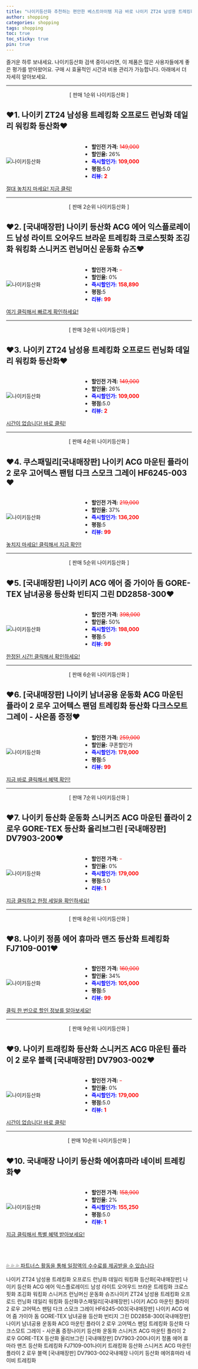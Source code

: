 ```yaml
---
title: "나이키등산화 추천하는 편안한 베스트아이템 지금 바로 나이키 ZT24 남성용 트레킹화 오프로드"
author: shopping
categories: shopping
tags: shopping
toc: true
toc_sticky: true
pin: true
---
```

즐거운 하루 보내세요. 나이키등산화 검색 중이시라면,  이 제품은 많은 사용자들에게 좋은 평가를 받아왔어요. 구매 시 효율적인 시간과 비용 관리가 가능합니다. 아래에서 더 자세히 알아보세요.

---
<p class="toplist" style="margin: 0 auto; display: block; width: fit-content;">[ 판매 1순위 나이키등산화 ]</p>

<h2><strong>❤️1. 나이키 ZT24 남성용 트레킹화 오프로드 런닝화 데일리 워킹화 등산화❤️</strong></h2>

<div style="display: flex; align-items: center;">
    <div style="flex: 0.4;">
        <img src="https://thumbnail9.coupangcdn.com/thumbnails/remote/230x230ex/image/vendor_inventory/5e75/ca896a9c94d9af9103aad3d9612365d065800b14068c7f670783305e0766.jpg" alt="나이키등산화" style="max-width: 100%;">
    </div>
    <div style="flex: 0.6; margin-left: 10px;">
        <ul>
            <li><strong>할인전 가격:</strong> <del style="color: red;">149,000</del></li>
            <li><strong>할인율:</strong> 26%</li>
            <li><span style='color:blue'><strong>즉시할인가:</strong></span> <span style='color:red'><strong>109,000</strong></span></li>
            <li><strong>평점:</strong>5.0</li>
            <li><span style='color:blue'><strong>리뷰:</strong></span> <span style='color:red'><strong>2</strong></span></li>
        </ul>
    </div>
</div>
<div class="center">
    <a href="https://selin100587001.github.io?lptag=AF9450613&subid=githubio&pageKey=8103479261&traceid=V0-153&itemId=22930521847&vendorItemId=89964898211" class="myButton">
        절대 놓치지 마세요! 지금 클릭!
    </a>
</div>


---
<p class="toplist" style="margin: 0 auto; display: block; width: fit-content;">[ 판매 2순위 나이키등산화 ]</p>

<h2><strong>❤️2. [국내매장판] 나이키 등산화 ACG 에어 익스플로레이드 남성 라이트 오어우드 브라운 트레킹화 크로스핏화 조깅화 워킹화 스니커즈 런닝머신 운동화 슈즈❤️</strong></h2>

<div style="display: flex; align-items: center;">
    <div style="flex: 0.4;">
        <img src="https://thumbnail7.coupangcdn.com/thumbnails/remote/230x230ex/image/vendor_inventory/9ca3/a52744c9de72d6b0e6bf3ca0d7665e6faa4f4811b12e0a24406dae82a18a.jpg" alt="나이키등산화" style="max-width: 100%;">
    </div>
    <div style="flex: 0.6; margin-left: 10px;">
        <ul>
            <li><strong>할인전 가격:</strong> <del style="color: red;">-</del></li>
            <li><strong>할인율:</strong> 0%</li>
            <li><span style='color:blue'><strong>즉시할인가:</strong></span> <span style='color:red'><strong>158,890</strong></span></li>
            <li><strong>평점:</strong>5</li>
            <li><span style='color:blue'><strong>리뷰:</strong></span> <span style='color:red'><strong>99</strong></span></li>
        </ul>
    </div>
</div>
<div class="center">
    <a href="https://selin100587001.github.io?lptag=AF9450613&subid=githubio&pageKey=8245943981&traceid=V0-153&itemId=23733380512&vendorItemId=90758136450" class="myButton">
        여기 클릭해서 빠르게 확인하세요!
    </a>
</div>


---
<p class="toplist" style="margin: 0 auto; display: block; width: fit-content;">[ 판매 3순위 나이키등산화 ]</p>

<h2><strong>❤️3. 나이키 ZT24 남성용 트레킹화 오프로드 런닝화 데일리 워킹화 등산화❤️</strong></h2>

<div style="display: flex; align-items: center;">
    <div style="flex: 0.4;">
        <img src="https://thumbnail9.coupangcdn.com/thumbnails/remote/230x230ex/image/vendor_inventory/5e75/ca896a9c94d9af9103aad3d9612365d065800b14068c7f670783305e0766.jpg" alt="나이키등산화" style="max-width: 100%;">
    </div>
    <div style="flex: 0.6; margin-left: 10px;">
        <ul>
            <li><strong>할인전 가격:</strong> <del style="color: red;">149,000</del></li>
            <li><strong>할인율:</strong> 26%</li>
            <li><span style='color:blue'><strong>즉시할인가:</strong></span> <span style='color:red'><strong>109,000</strong></span></li>
            <li><strong>평점:</strong>5.0</li>
            <li><span style='color:blue'><strong>리뷰:</strong></span> <span style='color:red'><strong>2</strong></span></li>
        </ul>
    </div>
</div>
<div class="center">
    <a href="https://selin100587001.github.io?lptag=AF9450613&subid=githubio&pageKey=8103479261&traceid=V0-153&itemId=22930521858&vendorItemId=89964898276" class="myButton">
        시간이 없습니다! 바로 클릭!
    </a>
</div>


---
<p class="toplist" style="margin: 0 auto; display: block; width: fit-content;">[ 판매 4순위 나이키등산화 ]</p>

<h2><strong>❤️4. 쿠스패밀리[국내매장판] 나이키 ACG 마운틴 플라이 2 로우 고어텍스 팬텀 다크 스모크 그레이 HF6245-003❤️</strong></h2>

<div style="display: flex; align-items: center;">
    <div style="flex: 0.4;">
        <img src="https://thumbnail6.coupangcdn.com/thumbnails/remote/230x230ex/image/vendor_inventory/29fb/4d141c429f8f69e23fff6b7f29d31c830bffb74c0099594a26116392761b.png" alt="나이키등산화" style="max-width: 100%;">
    </div>
    <div style="flex: 0.6; margin-left: 10px;">
        <ul>
            <li><strong>할인전 가격:</strong> <del style="color: red;">219,000</del></li>
            <li><strong>할인율:</strong> 37%</li>
            <li><span style='color:blue'><strong>즉시할인가:</strong></span> <span style='color:red'><strong>136,200</strong></span></li>
            <li><strong>평점:</strong>5</li>
            <li><span style='color:blue'><strong>리뷰:</strong></span> <span style='color:red'><strong>99</strong></span></li>
        </ul>
    </div>
</div>
<div class="center">
    <a href="https://selin100587001.github.io?lptag=AF9450613&subid=githubio&pageKey=8104688723&traceid=V0-153&itemId=22935286914&vendorItemId=90010475390" class="myButton">
        놓치지 마세요! 클릭해서 지금 확인!
    </a>
</div>


---
<p class="toplist" style="margin: 0 auto; display: block; width: fit-content;">[ 판매 5순위 나이키등산화 ]</p>

<h2><strong>❤️5. [국내매장판] 나이키 ACG 에어 줌 가이아 돔 GORE-TEX 남녀공용 등산화 빈티지 그린 DD2858-300❤️</strong></h2>

<div style="display: flex; align-items: center;">
    <div style="flex: 0.4;">
        <img src="https://thumbnail7.coupangcdn.com/thumbnails/remote/230x230ex/image/vendor_inventory/c7de/a37bb12e889743774f0cd82310ddab1ed0ee8a91da570ba545a2e4e09893.jpg" alt="나이키등산화" style="max-width: 100%;">
    </div>
    <div style="flex: 0.6; margin-left: 10px;">
        <ul>
            <li><strong>할인전 가격:</strong> <del style="color: red;">398,000</del></li>
            <li><strong>할인율:</strong> 50%</li>
            <li><span style='color:blue'><strong>즉시할인가:</strong></span> <span style='color:red'><strong>198,000</strong></span></li>
            <li><strong>평점:</strong>5</li>
            <li><span style='color:blue'><strong>리뷰:</strong></span> <span style='color:red'><strong>99</strong></span></li>
        </ul>
    </div>
</div>
<div class="center">
    <a href="https://selin100587001.github.io?lptag=AF9450613&subid=githubio&pageKey=7810640280&traceid=V0-153&itemId=21184042114&vendorItemId=88245424352" class="myButton">
        한정된 시간! 클릭해서 확인하세요!
    </a>
</div>


---
<p class="toplist" style="margin: 0 auto; display: block; width: fit-content;">[ 판매 6순위 나이키등산화 ]</p>

<h2><strong>❤️6. [국내매장판] 나이키 남녀공용 운동화 ACG 마운틴 플라이 2 로우 고어텍스 팬덤 트레킹화 등산화 다크스모트 그레이 - 사은품 증정❤️</strong></h2>

<div style="display: flex; align-items: center;">
    <div style="flex: 0.4;">
        <img src="https://thumbnail10.coupangcdn.com/thumbnails/remote/230x230ex/image/vendor_inventory/24e0/911b9e663bbbbb919d11602e9a936ec9a9877833868acb59efb164687476.jpg" alt="나이키등산화" style="max-width: 100%;">
    </div>
    <div style="flex: 0.6; margin-left: 10px;">
        <ul>
            <li><strong>할인전 가격:</strong> <del style="color: red;">259,000</del></li>
            <li><strong>할인율:</strong> 쿠폰할인가</li>
            <li><span style='color:blue'><strong>즉시할인가:</strong></span> <span style='color:red'><strong>179,000</strong></span></li>
            <li><strong>평점:</strong>5</li>
            <li><span style='color:blue'><strong>리뷰:</strong></span> <span style='color:red'><strong>99</strong></span></li>
        </ul>
    </div>
</div>
<div class="center">
    <a href="https://selin100587001.github.io?lptag=AF9450613&subid=githubio&pageKey=8218206966&traceid=V0-153&itemId=23611957813&vendorItemId=90639815325" class="myButton">
        지금 바로 클릭해서 혜택 확인!
    </a>
</div>


---
<p class="toplist" style="margin: 0 auto; display: block; width: fit-content;">[ 판매 7순위 나이키등산화 ]</p>

<h2><strong>❤️7. 나이키 등산화 운동화 스니커즈 ACG 마운틴 플라이 2 로우 GORE-TEX 등산화 올리브그린 [국내매장판] DV7903-200❤️</strong></h2>

<div style="display: flex; align-items: center;">
    <div style="flex: 0.4;">
        <img src="https://thumbnail6.coupangcdn.com/thumbnails/remote/230x230ex/image/vendor_inventory/bfbf/6ecbe9c69c847d3cdd7f4cc6f33733044d461df65628673fa012bcf090aa.png" alt="나이키등산화" style="max-width: 100%;">
    </div>
    <div style="flex: 0.6; margin-left: 10px;">
        <ul>
            <li><strong>할인전 가격:</strong> <del style="color: red;">-</del></li>
            <li><strong>할인율:</strong> 0%</li>
            <li><span style='color:blue'><strong>즉시할인가:</strong></span> <span style='color:red'><strong>179,000</strong></span></li>
            <li><strong>평점:</strong>5.0</li>
            <li><span style='color:blue'><strong>리뷰:</strong></span> <span style='color:red'><strong>1</strong></span></li>
        </ul>
    </div>
</div>
<div class="center">
    <a href="https://selin100587001.github.io?lptag=AF9450613&subid=githubio&pageKey=7964787332&traceid=V0-153&itemId=22033448397&vendorItemId=89396209686" class="myButton">
        지금 클릭하고 한정 세일을 확인하세요!
    </a>
</div>


---
<p class="toplist" style="margin: 0 auto; display: block; width: fit-content;">[ 판매 8순위 나이키등산화 ]</p>

<h2><strong>❤️8. 나이키 정품 에어 휴마라 맨즈 등산화 트레킹화 FJ7109-001❤️</strong></h2>

<div style="display: flex; align-items: center;">
    <div style="flex: 0.4;">
        <img src="https://thumbnail7.coupangcdn.com/thumbnails/remote/230x230ex/image/vendor_inventory/857d/9eb7fb63b3c437a1bb12122206e15eecae1d4672b30452435af53f37bf93.png" alt="나이키등산화" style="max-width: 100%;">
    </div>
    <div style="flex: 0.6; margin-left: 10px;">
        <ul>
            <li><strong>할인전 가격:</strong> <del style="color: red;">160,000</del></li>
            <li><strong>할인율:</strong> 34%</li>
            <li><span style='color:blue'><strong>즉시할인가:</strong></span> <span style='color:red'><strong>105,000</strong></span></li>
            <li><strong>평점:</strong>5</li>
            <li><span style='color:blue'><strong>리뷰:</strong></span> <span style='color:red'><strong>99</strong></span></li>
        </ul>
    </div>
</div>
<div class="center">
    <a href="https://selin100587001.github.io?lptag=AF9450613&subid=githubio&pageKey=8177130145&traceid=V0-153&itemId=23370702261&vendorItemId=90400887091" class="myButton">
        클릭 한 번으로 할인 정보를 알아보세요!
    </a>
</div>


---
<p class="toplist" style="margin: 0 auto; display: block; width: fit-content;">[ 판매 9순위 나이키등산화 ]</p>

<h2><strong>❤️9. 나이키 트래킹화 등산화 스니커즈 ACG 마운틴 플라이 2 로우 블랙 [국내매장판] DV7903-002❤️</strong></h2>

<div style="display: flex; align-items: center;">
    <div style="flex: 0.4;">
        <img src="https://thumbnail6.coupangcdn.com/thumbnails/remote/230x230ex/image/vendor_inventory/b9ca/6a129a3962d34a3e64fdbcc2a0a61332f402496802ce2651209858d9fe6e.jpg" alt="나이키등산화" style="max-width: 100%;">
    </div>
    <div style="flex: 0.6; margin-left: 10px;">
        <ul>
            <li><strong>할인전 가격:</strong> <del style="color: red;">-</del></li>
            <li><strong>할인율:</strong> 0%</li>
            <li><span style='color:blue'><strong>즉시할인가:</strong></span> <span style='color:red'><strong>179,000</strong></span></li>
            <li><strong>평점:</strong>5.0</li>
            <li><span style='color:blue'><strong>리뷰:</strong></span> <span style='color:red'><strong>1</strong></span></li>
        </ul>
    </div>
</div>
<div class="center">
    <a href="https://selin100587001.github.io?lptag=AF9450613&subid=githubio&pageKey=7440194600&traceid=V0-153&itemId=19345279979&vendorItemId=89782175403" class="myButton">
        시간이 없습니다! 바로 클릭!
    </a>
</div>


---
<p class="toplist" style="margin: 0 auto; display: block; width: fit-content;">[ 판매 10순위 나이키등산화 ]</p>

<h2><strong>❤️10. 국내매장 나이키 등산화 에어휴마라 네이비 트레킹화❤️</strong></h2>

<div style="display: flex; align-items: center;">
    <div style="flex: 0.4;">
        <img src="https://thumbnail10.coupangcdn.com/thumbnails/remote/230x230ex/image/vendor_inventory/fabb/cc7fed5064e2cb26e848ebc835bdcd09fb9972e218d84a8546ea1e9f0ee8.jpg" alt="나이키등산화" style="max-width: 100%;">
    </div>
    <div style="flex: 0.6; margin-left: 10px;">
        <ul>
            <li><strong>할인전 가격:</strong> <del style="color: red;">158,900</del></li>
            <li><strong>할인율:</strong> 2%</li>
            <li><span style='color:blue'><strong>즉시할인가:</strong></span> <span style='color:red'><strong>155,250</strong></span></li>
            <li><strong>평점:</strong>5.0</li>
            <li><span style='color:blue'><strong>리뷰:</strong></span> <span style='color:red'><strong>1</strong></span></li>
        </ul>
    </div>
</div>
<div class="center">
    <a href="https://selin100587001.github.io?lptag=AF9450613&subid=githubio&pageKey=7883178222&traceid=V0-153&itemId=21564079525&vendorItemId=90482303892" class="myButton">
        지금 클릭해서 특별 혜택 받아보세요!
    </a>
</div>

<br><br><br>[💦 💦 💦 파트너스 활동을 통해 일정액의 수수료를 제공받을 수 있습니다](https://link.coupang.com/a/bcpT2c)<br><br>나이키 ZT24 남성용 트레킹화 오프로드 런닝화 데일리 워킹화 등산화[국내매장판] 나이키 등산화 ACG 에어 익스플로레이드 남성 라이트 오어우드 브라운 트레킹화 크로스핏화 조깅화 워킹화 스니커즈 런닝머신 운동화 슈즈나이키 ZT24 남성용 트레킹화 오프로드 런닝화 데일리 워킹화 등산화쿠스패밀리[국내매장판] 나이키 ACG 마운틴 플라이 2 로우 고어텍스 팬텀 다크 스모크 그레이 HF6245-003[국내매장판] 나이키 ACG 에어 줌 가이아 돔 GORE-TEX 남녀공용 등산화 빈티지 그린 DD2858-300[국내매장판] 나이키 남녀공용 운동화 ACG 마운틴 플라이 2 로우 고어텍스 팬덤 트레킹화 등산화 다크스모트 그레이 - 사은품 증정나이키 등산화 운동화 스니커즈 ACG 마운틴 플라이 2 로우 GORE-TEX 등산화 올리브그린 [국내매장판] DV7903-200나이키 정품 에어 휴마라 맨즈 등산화 트레킹화 FJ7109-001나이키 트래킹화 등산화 스니커즈 ACG 마운틴 플라이 2 로우 블랙 [국내매장판] DV7903-002국내매장 나이키 등산화 에어휴마라 네이비 트레킹화